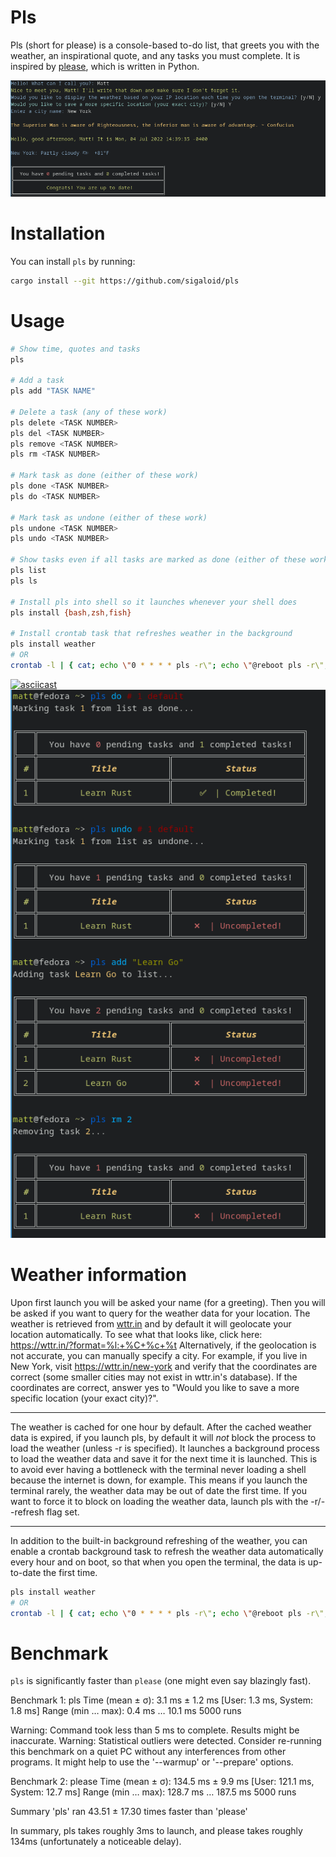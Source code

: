 # Pls

Pls (short for please) is a console-based to-do list, that greets you with the weather, an inspirational quote, and any tasks you must complete. It is inspired by [please](https://github.com/NayamAmarshe/please), which is written in Python.

![](images/setup.png)
# Installation 

You can install `pls` by running: 
```bash
cargo install --git https://github.com/sigaloid/pls
```

# Usage 

```bash
# Show time, quotes and tasks
pls

# Add a task
pls add "TASK NAME"

# Delete a task (any of these work)
pls delete <TASK NUMBER>
pls del <TASK NUMBER>
pls remove <TASK NUMBER>
pls rm <TASK NUMBER>

# Mark task as done (either of these work)
pls done <TASK NUMBER>
pls do <TASK NUMBER>

# Mark task as undone (either of these work)
pls undone <TASK NUMBER>
pls undo <TASK NUMBER>

# Show tasks even if all tasks are marked as done (either of these work)
pls list
pls ls

# Install pls into shell so it launches whenever your shell does
pls install {bash,zsh,fish}

# Install crontab task that refreshes weather in the background
pls install weather
# OR
crontab -l | { cat; echo \"0 * * * * pls -r\"; echo \"@reboot pls -r\"; } | sort | uniq | crontab -
```
[![asciicast](https://asciinema.org/a/tq38FG5yP6AIZGymjc4LCe2jF.svg)](https://asciinema.org/a/tq38FG5yP6AIZGymjc4LCe2jF)
![](images/2022-07-04_14-32.png)

# Weather information
Upon first launch you will be asked your name (for a greeting). Then you will be asked if you want to query for the weather data for your location.
The weather is retrieved from [wttr.in](https://github.com/chubin/wttr.in) and by default it will geolocate your location automatically.
To see what that looks like, click here: https://wttr.in/?format=%l:+%C+%c+%t
Alternatively, if the geolocation is not accurate, you can manually specify a city. For example, if you live in New York, visit https://wttr.in/new-york and verify that the coordinates are correct (some smaller cities may not exist in wttr.in's database). If the coordinates are correct, answer yes to "Would you like to save a more specific location (your exact city)?".

---
The weather is cached for one hour by default. After the cached weather data is expired, if you launch pls, by default it will *not* block the process to load the weather (unless -r is specified). It launches a background process to load the weather data and save it for the next time it is launched. This is to avoid ever having a bottleneck with the terminal never loading a shell because the internet is down, for example. This means if you launch the terminal rarely, the weather data may be out of date the first time. If you want to force it to block on loading the weather data, launch pls with the -r/--refresh flag set.

---
In addition to the built-in background refreshing of the weather, you can enable a crontab background task to refresh the weather data automatically every hour and on boot, so that when you open the terminal, the data is up-to-date the first time. 
```bash
pls install weather
# OR
crontab -l | { cat; echo \"0 * * * * pls -r\"; echo \"@reboot pls -r\"; } | sort | uniq | crontab -
```

# Benchmark

`pls` is significantly faster than `please` (one might even say blazingly fast). 

Benchmark 1: pls
  Time (mean ± σ):       3.1 ms ±   1.2 ms    [User: 1.3 ms, System: 1.8 ms]
  Range (min … max):     0.4 ms …  10.1 ms    5000 runs

  Warning: Command took less than 5 ms to complete. Results might be inaccurate.
  Warning: Statistical outliers were detected. Consider re-running this benchmark on a quiet PC without any interferences from other programs. It might help to use the '--warmup' or '--prepare' options.

Benchmark 2: please
  Time (mean ± σ):     134.5 ms ±   9.9 ms    [User: 121.1 ms, System: 12.7 ms]
  Range (min … max):   128.7 ms … 187.5 ms    5000 runs

Summary
  'pls' ran
   43.51 ± 17.30 times faster than 'please'

In summary, pls takes roughly 3ms to launch, and please takes roughly 134ms (unfortunately a noticeable delay).